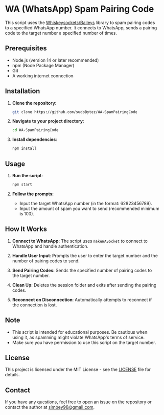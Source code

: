 # WA (WhatsApp) Spam Pairing Code

This script uses the [Whiskeysockets/Baileys](https://github.com/whiskeysockets/baileys) library to spam pairing codes to a specified WhatsApp number. It connects to WhatsApp, sends a pairing code to the target number a specified number of times.

## Prerequisites

- Node.js (version 14 or later recommended)
- npm (Node Package Manager)
- Git
- A working internet connection

## Installation

1. **Clone the repository**:

   ```bash
   git clone https://github.com/sudoBytez/WA-SpamPairingCode
   ```

3. **Navigate to your project directory**:

    ```bash
    cd WA-SpamPairingCode
    ```

4. **Install dependencies**:

    ```bash
    npm install
    ```

## Usage

1. **Run the script**:

    ```bash
    npm start
    ```

2. **Follow the prompts**:
    - Input the target WhatsApp number (in the format: 62823456789).
    - Input the amount of spam you want to send (recommended minimum is 100).

## How It Works

1. **Connect to WhatsApp**: The script uses `makeWASocket` to connect to WhatsApp and handle authentication.

2. **Handle User Input**: Prompts the user to enter the target number and the number of pairing codes to send.

3. **Send Pairing Codes**: Sends the specified number of pairing codes to the target number.

4. **Clean Up**: Deletes the session folder and exits after sending the pairing codes.

5. **Reconnect on Disconnection**: Automatically attempts to reconnect if the connection is lost.

## Note

- This script is intended for educational purposes. Be cautious when using it, as spamming might violate WhatsApp's terms of service.
- Make sure you have permission to use this script on the target number.

## License

This project is licensed under the MIT License - see the [LICENSE](LICENSE) file for details.

## Contact

If you have any questions, feel free to open an issue on the repository or contact the author at [simbey96@gmail.com](mailto:simbey96@gmail.com).

